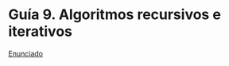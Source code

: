 # Guía 9. Algoritmos recursivos e iterativos

[Enunciado](https://docs.google.com/document/d/1ym8ufhaTON1fngf2hdkioI1irgWqSxmb/preview)

